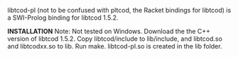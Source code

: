 libtcod-pl (not to be confused with pltcod, the Racket bindings for libtcod) is a SWI-Prolog binding for libtcod 1.5.2.

**INSTALLATION**
Note: Not tested on Windows.
Download the the C++ version of libtcod 1.5.2. Copy libtcod/include to lib/include, and libtcod.so and libtcodxx.so to lib.
Run make.
libtcod-pl.so is created in the lib folder.
